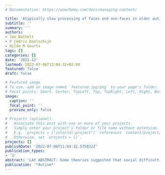 ```yaml
---
# Documentation: https://wowchemy.com/docs/managing-content/

title: 'Atypically slow processing of faces and non-faces in older autistic adults'
subtitle: ''
summary: ''
authors:
- Joe Bathelt
- P Cédric Koolschijn
- Hilde M Geurts
tags: []
categories: []
date: '2021-12'
lastmod: 2022-07-06T13:04:32+02:00
featured: false
draft: false

# Featured image
# To use, add an image named `featured.jpg/png` to your page's folder.
# Focal points: Smart, Center, TopLeft, Top, TopRight, Left, Right, BottomLeft, Bottom, BottomRight.
image:
  caption: ''
  focal_point: ''
  preview_only: false

# Projects (optional).
#   Associate this post with one or more of your projects.
#   Simply enter your project's folder or file name without extension.
#   E.g. `projects = ["internal-project"]` references `content/project/deep-learning/index.md`.
#   Otherwise, set `projects = []`.
projects: []
publishDate: '2022-07-06T11:04:32.575832Z'
publication_types:
- '2'
abstract: 'LAY ABSTRACT: Some theories suggested that social difficulties in autism arise from differences in the processing of faces. If face-processing difficulties are central to autism, then they should be as persistent as social difficulties across the lifespan. We tested this by asking autistic and neurotypical participants between 30 and 75 years to complete face detection tasks. Both autistic and neurotypical adults responded more slowly with age. When participants had to respond quickly, autistic adults made more errors in face detection regardless of their age. However, when the time constraint was removed, autistic adults performed as well as the neurotypical group. Across tasks, autistic adults responded more slowly when asked to detect both face and non-face stimuli. We also investigated brain activation differences in the face detection task with functional magnetic resonance imaging. The results indicated lower activation in the autism group in the left and right superior frontal gyrus. The superior frontal gyrus is not typically implicated in face processing but in more general processing, for example, keeping instructions in mind and following them. Together with the behavioral results, this suggests that there is no specific deficit in face processing in autistic adults between 30 and 75 years. Instead, the results suggest differences in general processing, particularly in the speed of processing. However, this needs to be investigated further with methods that are more sensitive to the timing of brain activation.'
publication: '*Autism*'
---
```

